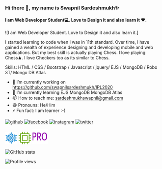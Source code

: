 ### Hi there 👋, my name is Swapnil Sardeshmukh✨
#### I am Web Developer Student💻. Love to Design it and also learn it ♥.
![I am Web Developer Student. Love to Design it and also learn it.]

I started learning to code when I was in 11th standard. Over time, I have gained a wealth of experience designing and developing mobile and web applications.
But my best skill is actually playing Chess. I love playing Chess♟. I love Checkers too as its similar to Chess.



Skills: HTML / CSS / Bootstrap / Javascript / jquery/ EJS / MongoDB / Robo 3T/ Mongo DB Atlas

- 🔭 I’m currently working on https://github.com/swapnilsardeshmukh/IPL2020
- 🌱 I’m currently learning EJS MongoDB MongoDB Atlas 
- 📫 How to reach me: sardeshmukhswapnil@gmail.com 
- 😄 Pronouns: He/Him 
- ⚡ Fun fact: I am learner :-) 


[<img src='https://cdn.jsdelivr.net/npm/simple-icons@3.0.1/icons/github.svg' alt='github' height='40'>](https://github.com/swapnilsardeshmukh)   [<img src='https://cdn.jsdelivr.net/npm/simple-icons@3.0.1/icons/facebook.svg' alt='facebook' height='40'>](https://www.facebook.com/swapnilsardeshmukh)  [<img src='https://cdn.jsdelivr.net/npm/simple-icons@3.0.1/icons/instagram.svg' alt='instagram' height='40'>](https://www.instagram.com/swapnilsardeshmukh/)  [<img src='https://cdn.jsdelivr.net/npm/simple-icons@3.0.1/icons/twitter.svg' alt='twitter' height='40'>](https://twitter.com/SSSardeshmukh)  

<a href='https://archiveprogram.github.com/'><img src='https://raw.githubusercontent.com/acervenky/animated-github-badges/master/assets/acbadge.gif' width='40' height='40'></a> <a href='https://docs.github.com/en/developers'><img src='https://raw.githubusercontent.com/acervenky/animated-github-badges/master/assets/devbadge.gif' width='40' height='40'></a> <a href='https://github.com/pricing'><img src='https://raw.githubusercontent.com/acervenky/animated-github-badges/master/assets/pro.gif' width='50' height='50'></a>

![GitHub stats](https://github-readme-stats.vercel.app/api?username=swapnilsardeshmukh&show_icons=true)  

![Profile views](https://gpvc.arturio.dev/swapnilsardeshmukh)  

